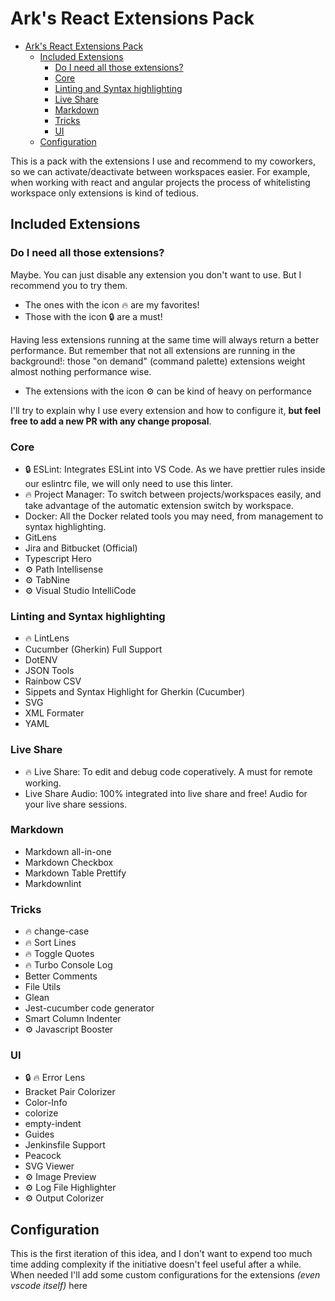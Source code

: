# Ark's React Extensions Pack

- [Ark's React Extensions Pack](#arks-react-extensions-pack)
  - [Included Extensions](#included-extensions)
    - [Do I need all those extensions?](#do-i-need-all-those-extensions)
    - [Core](#core)
    - [Linting and Syntax highlighting](#linting-and-syntax-highlighting)
    - [Live Share](#live-share)
    - [Markdown](#markdown)
    - [Tricks](#tricks)
    - [UI](#ui)
  - [Configuration](#configuration)

This is a pack with the extensions I use and recommend to my coworkers, so we can activate/deactivate between workspaces easier.
For example, when working with react and angular projects the process of whitelisting workspace only extensions is kind of tedious.

## Included Extensions

### Do I need all those extensions?

Maybe. You can just disable any extension you don't want to use.
But I recommend you to try them.
- The ones with the icon 🔥 are my favorites!
- Those with the icon 🔒 are a must!

Having less extensions running at the same time will always return a better performance.
But remember that not all extensions are running in the background!: those "on demand" (command palette) extensions weight almost nothing performance wise.
- The extensions with the icon ⚙️ can be kind of heavy on performance

I'll try to explain why I use every extension and how to configure it, **but feel free to add a new PR with any change proposal**.


### Core
- 🔒 ESLint: Integrates ESLint into VS Code. As we have prettier rules inside our eslintrc file, we will only need to use this linter.
- 🔥 Project Manager: To switch between projects/workspaces easily, and take advantage of the automatic extension switch by workspace.
- Docker: All the Docker related tools you may need, from management to syntax highlighting.
- GitLens
- Jira and Bitbucket (Official)
- Typescript Hero
- ⚙️ Path Intellisense
- ⚙️ TabNine
- ⚙️ Visual Studio IntelliCode

### Linting and Syntax highlighting
- 🔥 LintLens
- Cucumber (Gherkin) Full Support
- DotENV
- JSON Tools
- Rainbow CSV
- Sippets and Syntax Highlight for Gherkin (Cucumber)
- SVG
- XML Formater
- YAML

### Live Share
- 🔥 Live Share: To edit and debug code coperatively. A must for remote working.
- Live Share Audio: 100% integrated into live share and free! Audio for your live share sessions.

### Markdown
- Markdown all-in-one
- Markdown Checkbox
- Markdown Table Prettify
- Markdownlint

### Tricks
- 🔥 change-case
- 🔥 Sort Lines
- 🔥 Toggle Quotes
- 🔥 Turbo Console Log
- Better Comments
- File Utils
- Glean
- Jest-cucumber code generator
- Smart Column Indenter
- ⚙️ Javascript Booster

### UI
- 🔒 🔥 Error Lens
- Bracket Pair Colorizer
- Color-Info
- colorize
- empty-indent
- Guides
- Jenkinsfile Support
- Peacock
- SVG Viewer
- ⚙️ Image Preview
- ⚙️ Log File Highlighter
- ⚙️ Output Colorizer

## Configuration

This is the first iteration of this idea, and I don't want to expend too much time adding complexity if the initiative doesn't feel useful after a while.
When needed I'll add some custom configurations for the extensions _(even vscode itself)_ here

